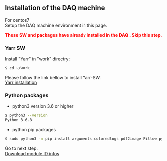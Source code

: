 ## Installation of the DAQ machine
For centos7<br>
Setup the DAQ machine environment in this page. <br>

<span style="color: red; ">**These SW and packages have already installed in the DAQ . Skip this step.**</span>

### Yarr SW
Install "Yarr" in "work" directry:

```bash
$ cd ~/work
```
Please follow the link bellow to install Yarr-SW.<br>
[Yarr installation](https://yarr.readthedocs.io/en/latest/install/)


### Python packages
- python3 version 3.6 or higher
```bash
$ python3 --version
Python 3.6.8
```
- python pip packages
```bash
$ sudo python3 -m pip install arguments coloredlogs pdf2image Pillow pymongo python-dateutil PyYAML pytz matplotlib numpy requests tzlocal influxdb pandas
```

Go to next step.<br>
[Download module ID infos](database_demonstration_download_itkpd.md)<br>
